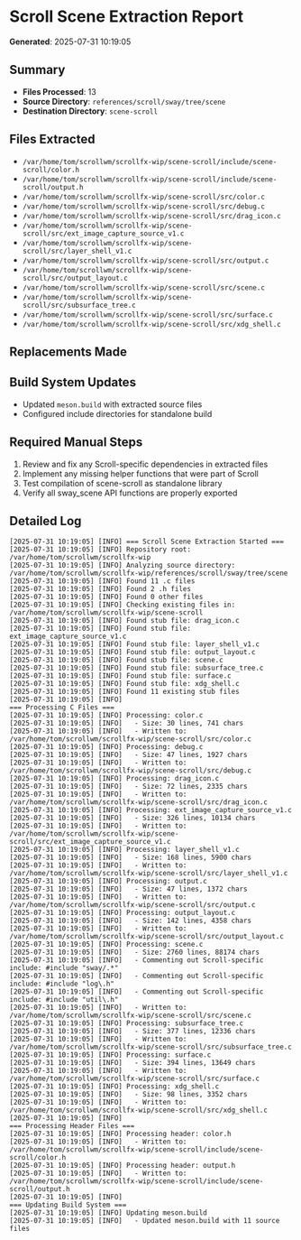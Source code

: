 # Scroll Scene Extraction Report

**Generated**: 2025-07-31 10:19:05

## Summary

- **Files Processed**: 13
- **Source Directory**: `references/scroll/sway/tree/scene`
- **Destination Directory**: `scene-scroll`

## Files Extracted

- `/var/home/tom/scrollwm/scrollfx-wip/scene-scroll/include/scene-scroll/color.h`
- `/var/home/tom/scrollwm/scrollfx-wip/scene-scroll/include/scene-scroll/output.h`
- `/var/home/tom/scrollwm/scrollfx-wip/scene-scroll/src/color.c`
- `/var/home/tom/scrollwm/scrollfx-wip/scene-scroll/src/debug.c`
- `/var/home/tom/scrollwm/scrollfx-wip/scene-scroll/src/drag_icon.c`
- `/var/home/tom/scrollwm/scrollfx-wip/scene-scroll/src/ext_image_capture_source_v1.c`
- `/var/home/tom/scrollwm/scrollfx-wip/scene-scroll/src/layer_shell_v1.c`
- `/var/home/tom/scrollwm/scrollfx-wip/scene-scroll/src/output.c`
- `/var/home/tom/scrollwm/scrollfx-wip/scene-scroll/src/output_layout.c`
- `/var/home/tom/scrollwm/scrollfx-wip/scene-scroll/src/scene.c`
- `/var/home/tom/scrollwm/scrollfx-wip/scene-scroll/src/subsurface_tree.c`
- `/var/home/tom/scrollwm/scrollfx-wip/scene-scroll/src/surface.c`
- `/var/home/tom/scrollwm/scrollfx-wip/scene-scroll/src/xdg_shell.c`

## Replacements Made


## Build System Updates

- Updated `meson.build` with extracted source files
- Configured include directories for standalone build

## Required Manual Steps

1. Review and fix any Scroll-specific dependencies in extracted files
2. Implement any missing helper functions that were part of Scroll
3. Test compilation of scene-scroll as standalone library
4. Verify all sway_scene API functions are properly exported

## Detailed Log

```
[2025-07-31 10:19:05] [INFO] === Scroll Scene Extraction Started ===
[2025-07-31 10:19:05] [INFO] Repository root: /var/home/tom/scrollwm/scrollfx-wip
[2025-07-31 10:19:05] [INFO] Analyzing source directory: /var/home/tom/scrollwm/scrollfx-wip/references/scroll/sway/tree/scene
[2025-07-31 10:19:05] [INFO] Found 11 .c files
[2025-07-31 10:19:05] [INFO] Found 2 .h files
[2025-07-31 10:19:05] [INFO] Found 0 other files
[2025-07-31 10:19:05] [INFO] Checking existing files in: /var/home/tom/scrollwm/scrollfx-wip/scene-scroll
[2025-07-31 10:19:05] [INFO] Found stub file: drag_icon.c
[2025-07-31 10:19:05] [INFO] Found stub file: ext_image_capture_source_v1.c
[2025-07-31 10:19:05] [INFO] Found stub file: layer_shell_v1.c
[2025-07-31 10:19:05] [INFO] Found stub file: output_layout.c
[2025-07-31 10:19:05] [INFO] Found stub file: scene.c
[2025-07-31 10:19:05] [INFO] Found stub file: subsurface_tree.c
[2025-07-31 10:19:05] [INFO] Found stub file: surface.c
[2025-07-31 10:19:05] [INFO] Found stub file: xdg_shell.c
[2025-07-31 10:19:05] [INFO] Found 11 existing stub files
[2025-07-31 10:19:05] [INFO] 
=== Processing C Files ===
[2025-07-31 10:19:05] [INFO] Processing: color.c
[2025-07-31 10:19:05] [INFO]   - Size: 30 lines, 741 chars
[2025-07-31 10:19:05] [INFO]   - Written to: /var/home/tom/scrollwm/scrollfx-wip/scene-scroll/src/color.c
[2025-07-31 10:19:05] [INFO] Processing: debug.c
[2025-07-31 10:19:05] [INFO]   - Size: 47 lines, 1927 chars
[2025-07-31 10:19:05] [INFO]   - Written to: /var/home/tom/scrollwm/scrollfx-wip/scene-scroll/src/debug.c
[2025-07-31 10:19:05] [INFO] Processing: drag_icon.c
[2025-07-31 10:19:05] [INFO]   - Size: 72 lines, 2335 chars
[2025-07-31 10:19:05] [INFO]   - Written to: /var/home/tom/scrollwm/scrollfx-wip/scene-scroll/src/drag_icon.c
[2025-07-31 10:19:05] [INFO] Processing: ext_image_capture_source_v1.c
[2025-07-31 10:19:05] [INFO]   - Size: 326 lines, 10134 chars
[2025-07-31 10:19:05] [INFO]   - Written to: /var/home/tom/scrollwm/scrollfx-wip/scene-scroll/src/ext_image_capture_source_v1.c
[2025-07-31 10:19:05] [INFO] Processing: layer_shell_v1.c
[2025-07-31 10:19:05] [INFO]   - Size: 168 lines, 5900 chars
[2025-07-31 10:19:05] [INFO]   - Written to: /var/home/tom/scrollwm/scrollfx-wip/scene-scroll/src/layer_shell_v1.c
[2025-07-31 10:19:05] [INFO] Processing: output.c
[2025-07-31 10:19:05] [INFO]   - Size: 47 lines, 1372 chars
[2025-07-31 10:19:05] [INFO]   - Written to: /var/home/tom/scrollwm/scrollfx-wip/scene-scroll/src/output.c
[2025-07-31 10:19:05] [INFO] Processing: output_layout.c
[2025-07-31 10:19:05] [INFO]   - Size: 142 lines, 4358 chars
[2025-07-31 10:19:05] [INFO]   - Written to: /var/home/tom/scrollwm/scrollfx-wip/scene-scroll/src/output_layout.c
[2025-07-31 10:19:05] [INFO] Processing: scene.c
[2025-07-31 10:19:05] [INFO]   - Size: 2760 lines, 88174 chars
[2025-07-31 10:19:05] [INFO]   - Commenting out Scroll-specific include: #include "sway/.*"
[2025-07-31 10:19:05] [INFO]   - Commenting out Scroll-specific include: #include "log\.h"
[2025-07-31 10:19:05] [INFO]   - Commenting out Scroll-specific include: #include "util\.h"
[2025-07-31 10:19:05] [INFO]   - Written to: /var/home/tom/scrollwm/scrollfx-wip/scene-scroll/src/scene.c
[2025-07-31 10:19:05] [INFO] Processing: subsurface_tree.c
[2025-07-31 10:19:05] [INFO]   - Size: 377 lines, 12336 chars
[2025-07-31 10:19:05] [INFO]   - Written to: /var/home/tom/scrollwm/scrollfx-wip/scene-scroll/src/subsurface_tree.c
[2025-07-31 10:19:05] [INFO] Processing: surface.c
[2025-07-31 10:19:05] [INFO]   - Size: 394 lines, 13649 chars
[2025-07-31 10:19:05] [INFO]   - Written to: /var/home/tom/scrollwm/scrollfx-wip/scene-scroll/src/surface.c
[2025-07-31 10:19:05] [INFO] Processing: xdg_shell.c
[2025-07-31 10:19:05] [INFO]   - Size: 98 lines, 3352 chars
[2025-07-31 10:19:05] [INFO]   - Written to: /var/home/tom/scrollwm/scrollfx-wip/scene-scroll/src/xdg_shell.c
[2025-07-31 10:19:05] [INFO] 
=== Processing Header Files ===
[2025-07-31 10:19:05] [INFO] Processing header: color.h
[2025-07-31 10:19:05] [INFO]   - Written to: /var/home/tom/scrollwm/scrollfx-wip/scene-scroll/include/scene-scroll/color.h
[2025-07-31 10:19:05] [INFO] Processing header: output.h
[2025-07-31 10:19:05] [INFO]   - Written to: /var/home/tom/scrollwm/scrollfx-wip/scene-scroll/include/scene-scroll/output.h
[2025-07-31 10:19:05] [INFO] 
=== Updating Build System ===
[2025-07-31 10:19:05] [INFO] Updating meson.build
[2025-07-31 10:19:05] [INFO]   - Updated meson.build with 11 source files
```
